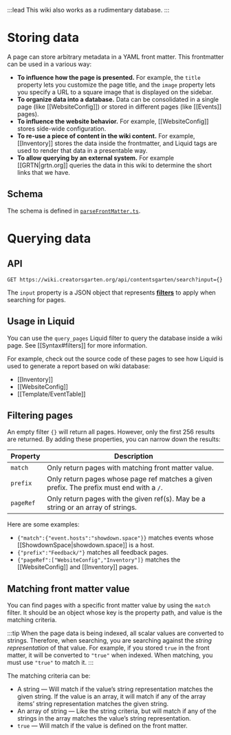 :::lead
This wiki also works as a rudimentary database.
:::

# Storing data

A page can store arbitrary metadata in a YAML front matter. This frontmatter can be used in a various way:

- **To influence how the page is presented.** For example, the `title` property lets you customize the page title, and the `image` property lets you specify a URL to a square image that is displayed on the sidebar.
- **To organize data into a database.** Data can be consolidated in a single page (like [[WebsiteConfig]]) or stored in different pages (like [[Events]] pages).
- **To influence the website behavior.** For example, [[WebsiteConfig]] stores side-wide configuration.
- **To re-use a piece of content in the wiki content.** For example, [[Inventory]] stores the data inside the frontmatter, and Liquid tags are used to render that data in a presentable way.
- **To allow querying by an external system.** For example [[GRTN|grtn.org]] queries the data in this wiki to determine the short links that we have.

## Schema

The schema is defined in [`parseFrontMatter.ts`](https://github.com/creatorsgarten/creatorsgarten.org/blob/main/src/functions/parseFrontMatter.ts).

# Querying data

## API

```
GET https://wiki.creatorsgarten.org/api/contentsgarten/search?input={}
```

The `input` property is a JSON object that represents [**filters**](#filtering-pages) to apply when searching for pages.

## Usage in Liquid

You can use the `query_pages` Liquid filter to query the database inside a wiki page. See [[Syntax#filters]] for more information.

For example, check out the source code of these pages to see how Liquid is used to generate a report based on wiki database:

- [[Inventory]]
- [[WebsiteConfig]]
- [[Template/EventTable]]

## Filtering pages

An empty filter `{}` will return all pages.
However, only the first 256 results are returned.
By adding these properties, you can narrow down the results:

| Property | Description |
| --- | --- |
| `match` | Only return pages with matching front matter value. |
| `prefix` | Only return pages whose page ref matches a given prefix. The prefix must end with a `/`. |
| `pageRef` | Only return pages with the given ref(s). May be a string or an array of strings. |

Here are some examples:

- `{"match":{"event.hosts":"showdown.space"}}` matches events whose [[ShowdownSpace|showdown.space]] is a host.
- `{"prefix":"Feedback/"}` matches all feedback pages.
- `{"pageRef":["WebsiteConfig","Inventory"]}` matches the [[WebsiteConfig]] and [[Inventory]] pages.

## Matching front matter value

You can find pages with a specific front matter value by using the `match` filter. It should be an object whose key is the property path, and value is the matching criteria.

:::tip
When the page data is being indexed, all scalar values are converted to strings. Therefore, when searching, you are searching against the _string representation_ of that value.
For example, if you stored `true` in the front matter, it will be converted to `"true"` when indexed. When matching, you must use `"true"` to match it.
:::

The matching criteria can be:

- A string — Will match if the value’s string representation matches the given string. If the value is an array, it will match if any of the array items’ string representation matches the given string.
- An array of string — Like the string criteria, but will match if any of the strings in the array matches the value’s string representation.
- `true` — Will match if the value is defined on the front matter.

